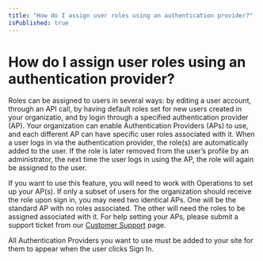 ```yaml
---
title: "How do I assign user roles using an authentication provider?"
isPublished: true
---
```


# How do I assign user roles using an authentication provider?

Roles can be assigned to users in several ways: by editing a user account, through an API call, by having default roles set for new users created in your organizatio, and by login through a specified authentication provider (AP). Your organization can enable Authentication Providers (APs) to use, and each different AP can have specific user roles associated with it. When a user logs in via the authentication provider, the role(s) are automatically added to the user. If the role is later removed from the user’s profile by an administrator, the next time the user logs in using the AP, the role will again be assigned to the user.

If you want to use this feature, you will need to work with Operations to set up your AP(s). If only a subset of users for the organization should receive the role upon sign in, you may need two identical APs. One will be the standard AP with no roles associated. The other will need the roles to be assigned associated with it. For help setting your APs, please submit a support ticket from our [Customer Support](https://www.learnondemandsystems.com/customer-support/) page.

All Authentication Providers you want to use must be added to your site for them to appear when the user clicks Sign In.
